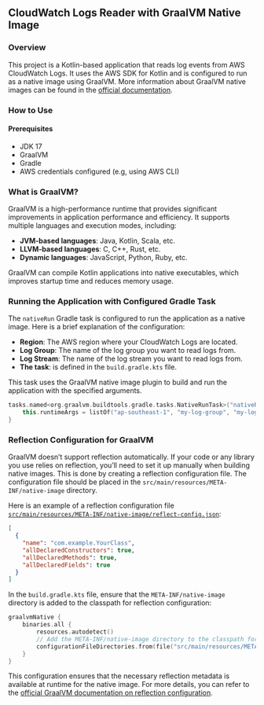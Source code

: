 ## CloudWatch Logs Reader with GraalVM Native Image

### Overview

This project is a Kotlin-based application that reads log events from AWS CloudWatch Logs. It uses the AWS SDK for
Kotlin and is configured to run as a native image using GraalVM. More information about GraalVM native images can be found in the [official documentation](https://www.graalvm.org/latest/reference-manual/native-image/).

### How to Use

#### Prerequisites

<ul>
<li> JDK 17</li>
<li> GraalVM</li>
<li> Gradle</li>
<li> AWS credentials configured (e.g, using AWS CLI)</li>
</ul>

### What is GraalVM?

GraalVM is a high-performance runtime that provides significant improvements in application performance and efficiency.
It supports multiple languages and execution modes, including:

- **JVM-based languages**: Java, Kotlin, Scala, etc.
- **LLVM-based languages**: C, C++, Rust, etc.
- **Dynamic languages**: JavaScript, Python, Ruby, etc.

GraalVM can compile Kotlin applications into native executables, which improves startup time and reduces memory usage.

### Running the Application with Configured Gradle Task

The `nativeRun` Gradle task is configured to run the application as a native image. Here is a brief explanation of the
configuration:

- **Region**: The AWS region where your CloudWatch Logs are located.
- **Log Group**: The name of the log group you want to read logs from.
- **Log Stream**: The name of the log stream you want to read logs from.
- **The task**: is defined in the `build.gradle.kts` file.

This task uses the GraalVM native image plugin to build and run the application with the specified arguments.

```kotlin
tasks.named<org.graalvm.buildtools.gradle.tasks.NativeRunTask>("nativeRun") {
    this.runtimeArgs = listOf("ap-southeast-1", "my-log-group", "my-log-stream")
}
```

### Reflection Configuration for GraalVM

GraalVM doesn’t support reflection automatically. If your code or any library you use relies on reflection, you’ll need to set it up manually when building native images. This is done by creating a reflection configuration file. The configuration file should be placed in the `src/main/resources/META-INF/native-image` directory.

Here is an example of a reflection configuration file [`src/main/resources/META-INF/native-image/reflect-config.json`](src/main/resources/META-INF/native-image/reflect-config.json):

```json
[
  {
    "name": "com.example.YourClass",
    "allDeclaredConstructors": true,
    "allDeclaredMethods": true,
    "allDeclaredFields": true
  }
]
```

In the `build.gradle.kts` file, ensure that the `META-INF/native-image` directory is added to the classpath for reflection configuration:
```kotlin
graalvmNative {
    binaries.all {
        resources.autodetect()
        // Add the META-INF/native-image directory to the classpath for reflection configuration
        configurationFileDirectories.from(file("src/main/resources/META-INF/native-image"))
    }
}
```
This configuration ensures that the necessary reflection metadata is available at runtime for the native image.
For more details, you can refer to the [official GraalVM documentation on reflection configuration](https://www.graalvm.org/latest/reference-manual/native-image/dynamic-features/Reflection/).

